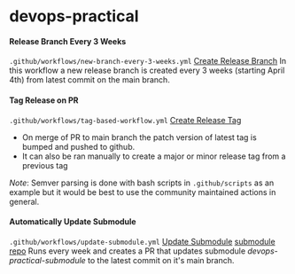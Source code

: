 # devops-practical 

#### Release Branch Every 3 Weeks
`.github/workflows/new-branch-every-3-weeks.yml`
[Create Release Branch](https://github.com/riles-m/devops-practical/actions/workflows/new-branch-every-3-weeks.yaml)
In this workflow a new release branch is created every 3 weeks (starting April 4th) from latest commit on the main branch.
#### Tag Release on PR 
`.github/workflows/tag-based-workflow.yml`
[Create Release Tag](https://github.com/riles-m/devops-practical/actions/workflows/tag-based-workflow.yml)
- On merge of PR to main branch the patch version of latest tag is bumped and
  pushed to github.
- It can also be ran manually to create a major or minor release tag from a
  previous tag

*Note*: Semver parsing is done with bash scripts in `.github/scripts` as an example but it would be best to use the community maintained actions in general.

#### Automatically Update Submodule
`.github/workflows/update-submodule.yml`
[Update Submodule](https://github.com/riles-m/devops-practical/actions/workflows/update-submodule.yml)
[submodule repo](https://github.com/riles-m/devops-practical-submodule)
Runs every week and creates a PR that updates submodule *devops-practical-submodule* to the latest commit on it's main branch.
